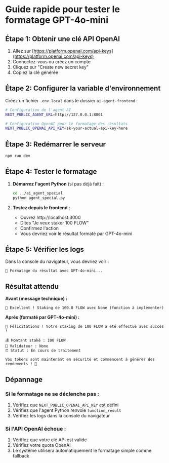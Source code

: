 # Guide rapide pour tester le formatage GPT-4o-mini

## Étape 1: Obtenir une clé API OpenAI

1. Allez sur [https://platform.openai.com/api-keys](https://platform.openai.com/api-keys)
2. Connectez-vous ou créez un compte
3. Cliquez sur "Create new secret key"
4. Copiez la clé générée

## Étape 2: Configurer la variable d'environnement

Créez un fichier `.env.local` dans le dossier `ai-agent-frontend` :

```bash
# Configuration de l'agent AI
NEXT_PUBLIC_AGENT_URL=http://127.0.0.1:8001

# Configuration OpenAI pour le formatage des résultats
NEXT_PUBLIC_OPENAI_API_KEY=sk-your-actual-api-key-here
```

## Étape 3: Redémarrer le serveur

```bash
npm run dev
```

## Étape 4: Tester le formatage

1. **Démarrez l'agent Python** (si pas déjà fait) :
   ```bash
   cd ../ai_agent_special
   python agent_special.py
   ```

2. **Testez depuis le frontend** :
   - Ouvrez http://localhost:3000
   - Dites "Je veux staker 100 FLOW"
   - Confirmez l'action
   - Vous devriez voir le résultat formaté par GPT-4o-mini

## Étape 5: Vérifier les logs

Dans la console du navigateur, vous devriez voir :
```
🔔 Formatage du résultat avec GPT-4o-mini...
```

## Résultat attendu

**Avant (message technique) :**
```
🎉 Excellent ! Staking de 100.0 FLOW avec None (fonction à implémenter)
```

**Après (formaté par GPT-4o-mini) :**
```
🎉 Félicitations ! Votre staking de 100 FLOW a été effectué avec succès !

💰 Montant staké : 100 FLOW
🏦 Validateur : None
⏰ Statut : En cours de traitement

Vos tokens sont maintenant en sécurité et commencent à générer des rendements ! 🚀
```

## Dépannage

### Si le formatage ne se déclenche pas :
1. Vérifiez que `NEXT_PUBLIC_OPENAI_API_KEY` est défini
2. Vérifiez que l'agent Python renvoie `function_result`
3. Vérifiez les logs dans la console du navigateur

### Si l'API OpenAI échoue :
1. Vérifiez que votre clé API est valide
2. Vérifiez votre quota OpenAI
3. Le système utilisera automatiquement le formatage simple comme fallback 